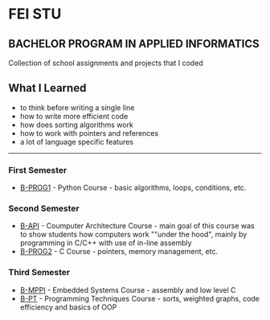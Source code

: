 # FEI STU

## BACHELOR PROGRAM IN APPLIED INFORMATICS

Collection of school assignments and projects that I coded
## What I Learned
* to think before writing a single line
* how to write more efficient code
* how does sorting algorithms work
* how to work with pointers and references
* a lot of language specific features

---
### First Semester
* [B-PROG1]() - Python Course - basic algorithms, loops, conditions, etc.

### Second Semester
* [B-API]() - Coumputer Architecture Course - main goal of this course was to show students how computers work ""under the hood", mainly by programming in C/C++ with use of in-line assembly
* [B-PROG2]() - C Course - pointers, memory management, etc.

### Third Semester
* [B-MPPI]() - Embedded Systems Course - assembly and low level C
* [B-PT]() - Programming Techniques Course - sorts, weighted graphs, code efficiency and basics of OOP